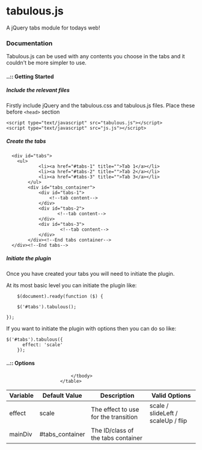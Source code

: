 tabulous.js
===========

A jQuery tabs module for todays web!

### Documentation

Tabulous.js can be used with any contents you choose in the tabs and it couldn't be more simpler to use.

#### ..:: Getting Started

##### Include the relevant files

Firstly include jQuery and the tabulous.css and tabulous.js files. Place these before `<head>` section

  <script type="text/javascript" src="http://ajax.googleapis.com/ajax/libs/jquery/1.7.2/jquery.min.js"></script>
	<script type="text/javascript" src="tabulous.js"></script>
	<script type="text/javascript" src="js.js"></script>
					

##### Create the tabs

`````
  <div id="tabs">
  	<ul>
			<li><a href="#tabs-1" title="">Tab 1</a></li>
			<li><a href="#tabs-2" title="">Tab 2</a></li>
			<li><a href="#tabs-3" title="">Tab 3</a></li>
		</ul>
		<div id="tabs_container">
			<div id="tabs-1">
				<!--tab content-->
			</div>
			<div id="tabs-2">
				   <!--tab content-->
			</div>
			<div id="tabs-3">
				    <!--tab content-->
			</div>
		</div><!--End tabs container-->	
  </div><!--End tabs-->
`````
##### Initiate the plugin

Once you have created your tabs you will need to initiate the plugin.

At its most basic level you can initiate the plugin like:

`````					
	$(document).ready(function ($) {

    $('#tabs').tabulous();  

});
`````
					

If you want to initiate the plugin with options then you can do so like:

`````
$('#tabs').tabulous({
      effect: 'scale'
    });	
`````

#### ..:: Options

<table>
  						<thead>
								<tr>
									<th>Variable</th>
									<th>Default Value</th>
									<th>Description</th>
									<th>Valid Options</th>
								</tr>
							</thead>
							<tbody>
								<tr>
									<td>effect</td>
									<td>scale</td>
									<td>The effect to use for the transition</td>
									<td>scale / slideLeft / scaleUp / flip</td>
								</tr>
							    <tr>
									<td>mainDiv</td>
									<td>#tabs_container</td>
									<td>The ID/class of the tabs container</td>
									<td></td>
								</tr>

								
							</tbody>
						</table>
